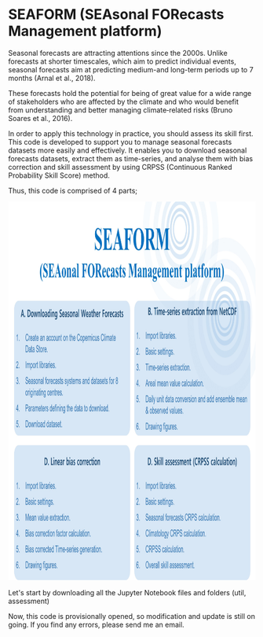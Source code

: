 # SEAFORM (SEAsonal FORecasts Management platform)

Seasonal forecasts are attracting attentions since the 2000s. Unlike forecasts at shorter timescales, 
which aim to predict individual events, seasonal forecasts aim at predicting medium-and long-term periods 
up to 7 months (Arnal et al., 2018). 

These forecasts hold the potential for being of great value for a wide range of stakeholders 
who are affected by the climate and who would benefit from understanding and better managing 
climate‐related risks (Bruno Soares et al., 2016).

In order to apply this technology in practice, you should assess its skill first. 
This code is developed to support you to manage seasonal forecasts datasets more easily and effectively. 
It enables you to download seasonal forecasts datasets, extract them as time-series, and analyse them 
with bias correction and skill assessment by using CRPSS (Continuous Ranked Probability Skill Score) method.

Thus, this code is comprised of 4 parts;

<img src="util/images/SEAFORM_Modules.jpg" width="1050" height="770">


Let's start by downloading all the Jupyter Notebook files and folders (util, assessment)

Now, this code is provisionally opened, so modification and update is still on going. 
If you find any errors, please send me an email.
